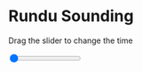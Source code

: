 <h1>Rundu Sounding</h1>
<p>Drag the slider to change the time</p>

<div class="slidecontainer">
<input oninput='setImage(this)' class="slider" type="range" min="0" max="4" value="0" step="1" />
<img id='img'/>
</div>

<script>
var img = document.getElementById('img');
var img_array = ['/assets/images/skwt/skd_rundu_wrfout_d01_2020-07-31_12:00:00.png',
'/assets/images/skwt/skd_rundu_wrfout_d01_2020-07-31_18:00:00.png',
'/assets/images/skwt/skd_rundu_wrfout_d01_2020-08-01_00:00:00.png',
'/assets/images/skwt/skd_rundu_wrfout_d01_2020-08-01_06:00:00.png',];
function setImage(obj)
{
        var value = obj.value;
        img.src = img_array[value];

}
</script>
